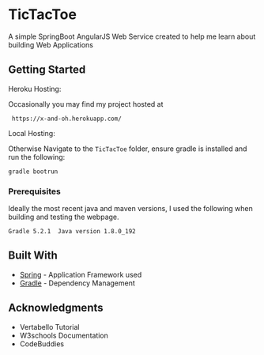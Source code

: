 # TicTacToe

A simple SpringBoot AngularJS Web Service created to help me learn about building Web Applications


## Getting Started

Heroku Hosting: 

Occasionally you may find my project hosted at 
```
 https://x-and-oh.herokuapp.com/
```

Local Hosting: 

Otherwise Navigate to the `TicTacToe` folder, ensure gradle is installed and run the following: 
```
gradle bootrun
```

### Prerequisites

Ideally the most recent java and maven versions, I used the following when building and testing the webpage.

```
Gradle 5.2.1  Java version 1.8.0_192
```

## Built With

* [Spring](https://spring.io/) - Application Framework used
* [Gradle](https://gradle.org/) - Dependency Management


## Acknowledgments

* Vertabello Tutorial
* W3schools Documentation
* CodeBuddies
